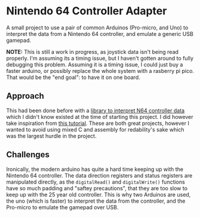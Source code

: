 # Nintendo 64  Controller Adapter
A small project to use a pair of common Arduinos (Pro-micro, and Uno) to interpret the data from a Nintendo 64 controller, and emulate a generic USB gamepad.

**NOTE:** This is still a work in progress, as joystick data isn't being read properly. I'm assuming its a timing issue, but I haven't gotten around to fully debugging this problem. Assuming it is a timing issue, I could just buy a faster arduino, or possibly replace the whole system with a rasberry pi pico. That would be the "end goal": to have it on one board.

## Approach
This had been done before with a [library to interpret N64 controller data](https://www.arduino.cc/reference/en/libraries/n64controller/) which I didn't know existed at the time of starting this project.
I did however take inspiration from [this tutorial](https://www.instructables.com/Use-an-Arduino-with-an-N64-controller/).
These  are both great projects, however I wanted to avoid using mixed C and assembly for redability's sake which was the largest hurdle in the project.

## Challenges
Ironically, the modern arduino has quite a hard time keeping up with the Nintendo 64 controller.
The data direction registers and status registers are manipulated directly, as the `digitalRead()` and `digitalWrite()` functions have so much padding and "saftey precautions", that they are too slow to keep up with the 25 year old controller. This is why two Arduinos are used, the uno (which is faster) to interpret the data from the controller, and the Pro-micro to emulate the gamepad over USB.
